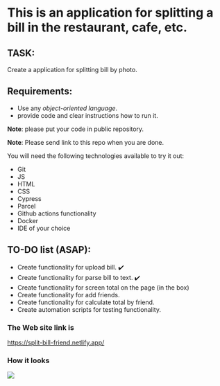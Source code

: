 # This is an application for splitting a bill in the restaurant, cafe, etc.

## TASK:
Create a application for splitting bill by photo.

## Requirements:
- Use any *object-oriented language*.
- provide code and clear instructions how to run it.

**Note**: please put your code in public repository.

**Note**: Please send link to this repo when you are done.

You will need the following technologies available to try it out:

* Git
* JS
* HTML
* CSS
* Cypress
* Parcel
* Github actions functionality 
* Docker
* IDE of your choice

## TO-DO list (ASAP):
- Create functionality for upload bill. :heavy_check_mark:
- Create functionality for parse bill to text. :heavy_check_mark:
- Create functionality for screen total on the page (in the box)
- Create functionality for add friends.
- Create functionality for calculate total by friend.
- Create automation scripts for testing functionality.


### The Web site link is 

https://split-bill-friend.netlify.app/

### How it looks

![](https://i.postimg.cc/cHFB6byd/3633d2e5-0465-4926-87ec-b16aa33fa456.png)


